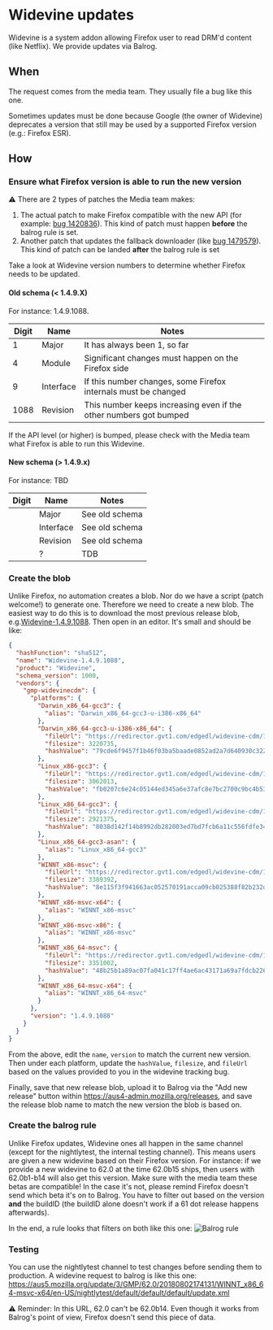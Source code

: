# Widevine updates

Widevine is a system addon allowing Firefox user to read DRM'd content (like Netflix). We provide updates via Balrog.  

## When

The request comes from the media team. They usually file a bug like this one.  

Sometimes updates must be done because Google (the owner of Widevine) deprecates a version that still may be used by a supported Firefox version (e.g.: Firefox ESR).

## How

### Ensure what Firefox version is able to run the new version

:warning: There are 2 types of patches the Media team makes:

1. The actual patch to make Firefox compatible with the new API (for example: [bug 1420836](https://bugzilla.mozilla.org/show_bug.cgi?id=1420836)). This kind of patch must happen **before** the balrog rule is set.
1. Another patch that updates the fallback downloader (like [bug 1479579](https://bugzilla.mozilla.org/show_bug.cgi?id=1479579)). This kind of patch can be landed **after** the balrog rule is set

Take a look at Widevine version numbers to determine whether Firefox needs to be updated.


#### Old schema (< 1.4.9.X)

For instance: 1.4.9.1088.

| Digit | Name         | Notes                                                             |
|-------|--------------|-------------------------------------------------------------------|
| 1     | Major        | It has always been 1, so far                                      |
| 4     | Module       | Significant changes must happen on the Firefox side               |
| 9     | Interface    | If this number changes, some Firefox internals must be changed    |
| 1088  | Revision     | This number keeps increasing even if the other numbers got bumped |

If the API level (or higher) is bumped, please check with the Media team what Firefox is able to run this Widevine.

#### New schema (> 1.4.9.x)

For instance: TBD

| Digit | Name         | Notes                                                             |
|-------|--------------|-------------------------------------------------------------------|
|       | Major        | See old schema                                                    |
|       | Interface    | See old schema                                                    |
|       | Revision     | See old schema                                                    |
|       | ?            | TDB                                                               |


### Create the blob

Unlike Firefox, no automation creates a blob. Nor do we have a script (patch welcome!) to generate one. Therefore we need to create a new blob. The easiest way to do this is to download the most previous release blob, e.g.[Widevine-1.4.9.1088](https://aus4-admin.mozilla.org/releases#Widevine-1.4.9.1088). Then open in an editor. It's small and should be like:

```json
{
  "hashFunction": "sha512",
  "name": "Widevine-1.4.9.1088",
  "product": "Widevine",
  "schema_version": 1000,
  "vendors": {
    "gmp-widevinecdm": {
      "platforms": {
        "Darwin_x86_64-gcc3": {
          "alias": "Darwin_x86_64-gcc3-u-i386-x86_64"
        },
        "Darwin_x86_64-gcc3-u-i386-x86_64": {
          "fileUrl": "https://redirector.gvt1.com/edgedl/widevine-cdm/1.4.9.1088-mac-x64.zip",
          "filesize": 3220735,
          "hashValue": "79cde6f9457f1b46f03ba5baade0852ad2a7d640930c3229a750deb37b5061a9e75e8d6410a138bbdd7c871f8310476ad4a6f295cd05235ea9f392de339ff83c"
        },
        "Linux_x86-gcc3": {
          "fileUrl": "https://redirector.gvt1.com/edgedl/widevine-cdm/1.4.9.1088-linux-ia32.zip",
          "filesize": 3062013,
          "hashValue": "fb0207c6e24c05144ed345a6e37afc8e7bc2700c9bc4b536fa23503f08f2d258e10c4f1ef40f6ed0d6d8eaf495dbdcc924e71314cc1858f81fe6208cd210e8b5"
        },
        "Linux_x86_64-gcc3": {
          "fileUrl": "https://redirector.gvt1.com/edgedl/widevine-cdm/1.4.9.1088-linux-x64.zip",
          "filesize": 2921375,
          "hashValue": "8038d142f14b8992db282003ed7bd7fcb6a11c556fdfe34d410d017c3d8d792c24f38a24f6f65fea1a979a4c697f50cca826d8a28ae4fa9740512c3291d52aaf"
        },
        "Linux_x86_64-gcc3-asan": {
          "alias": "Linux_x86_64-gcc3"
        },
        "WINNT_x86-msvc": {
          "fileUrl": "https://redirector.gvt1.com/edgedl/widevine-cdm/1.4.9.1088-win-ia32.zip",
          "filesize": 3389392,
          "hashValue": "8e115f3f941663ac052570191acca09cb025388f82b232df5770aeb1781a611f002226de244ddd1b75553bbb5154068dca8913465b2c27ea28a1b4cae8359682"
        },
        "WINNT_x86-msvc-x64": {
          "alias": "WINNT_x86-msvc"
        },
        "WINNT_x86-msvc-x86": {
          "alias": "WINNT_x86-msvc"
        },
        "WINNT_x86_64-msvc": {
          "fileUrl": "https://redirector.gvt1.com/edgedl/widevine-cdm/1.4.9.1088-win-x64.zip",
          "filesize": 3351002,
          "hashValue": "48b25b1a89ac07fa041c17ff4ae6ac43171a69a7fdcb226c09150b8ecc824dc3a7fa2f2a9f607c35fb5e1e234cfc0bd717a9a48883fc8084ac0743f2e695bbf8"
        },
        "WINNT_x86_64-msvc-x64": {
          "alias": "WINNT_x86_64-msvc"
        }
      },
      "version": "1.4.9.1088"
    }
  }
}
```

From the above, edit the `name`, `version` to match the current new version. Then under each platform, update the `hashValue`, `filesize`, and `fileUrl` based on the values provided to you in the widevine tracking bug.

Finally, save that new release blob, upload it to Balrog via the "Add new release" button within https://aus4-admin.mozilla.org/releases, and save the release blob name to match the new version the blob is based on.

### Create the balrog rule

Unlike Firefox updates, Widevine ones all happen in the same channel (except for the nightlytest, the internal testing channel). This means users are given a new widevine based on their Firefox version. For instance: if we provide a new widevine to 62.0 at the time 62.0b15 ships, then users with 62.0b1-b14 will also get this version. Make sure with the media team these betas are compatible! In the case it's not, please remind Firefox doesn't send which beta it's on to Balrog. You have to filter out based on the version **and** the buildID (the buildID alone doesn't work if a 61 dot release happens afterwards).

In the end, a rule looks that filters on both like this one: ![Balrog rule](/docs/misc-operations/widevine-balrog-rule.png?raw=true)

### Testing 

You can use the nightlytest channel to test changes before sending them to production. A widevine request to balrog is like this one: https://aus5.mozilla.org/update/3/GMP/62.0/20180802174131/WINNT_x86_64-msvc-x64/en-US/nightlytest/default/default/default/update.xml

:warning: Reminder: In this URL, 62.0 can't be 62.0b14. Even though it works from Balrog's point of view, Firefox doesn't send this piece of data.
